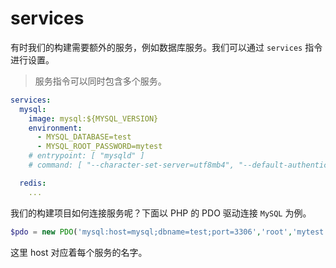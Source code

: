 # services

有时我们的构建需要额外的服务，例如数据库服务。我们可以通过 `services` 指令进行设置。

> 服务指令可以同时包含多个服务。

```yaml
services:
  mysql:
    image: mysql:${MYSQL_VERSION}
    environment:
      - MYSQL_DATABASE=test
      - MYSQL_ROOT_PASSWORD=mytest
    # entrypoint: [ "mysqld" ]
    # command: [ "--character-set-server=utf8mb4", "--default-authentication-plugin=mysql_native_password" ]

  redis:
    ...
```

我们的构建项目如何连接服务呢？下面以 PHP 的 PDO 驱动连接 `MySQL` 为例。

```php
$pdo = new PDO('mysql:host=mysql;dbname=test;port=3306','root','mytest');
```

这里 host 对应着每个服务的名字。
